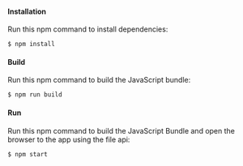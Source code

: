 

#### Installation
Run this npm command to install dependencies:
```
$ npm install
```

#### Build
Run this npm command to build the JavaScript bundle:
```
$ npm run build
```

#### Run
Run this npm command to build the JavaScript Bundle and open the browser to the app using the file api:
```
$ npm start
```
